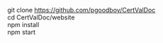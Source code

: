 git clone https://github.com/pgoodboy/CertValDoc<br/>
cd CertValDoc/website<br/>
npm install<br/>
npm start
